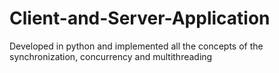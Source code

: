 # Client-and-Server-Application
Developed in python and implemented all the concepts of the synchronization, concurrency and multithreading 
